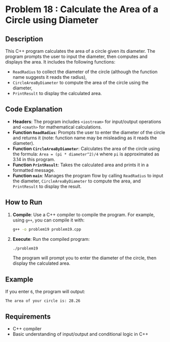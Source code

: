 # Problem 18 : Calculate the Area of a Circle using Diameter

## Description
This C++ program calculates the area of a circle given its diameter. The program prompts the user to input the diameter, then computes and displays the area. It includes the following functions:
- `ReadRadius` to collect the diameter of the circle (although the function name suggests it reads the radius),
- `CircleAreaByDiameter` to compute the area of the circle using the diameter,
- `PrintResult` to display the calculated area.

## Code Explanation

- **Headers**: The program includes `<iostream>` for input/output operations and `<cmath>` for mathematical calculations.
- **Function `ReadRadius`**: Prompts the user to enter the diameter of the circle and returns it (note: function name may be misleading as it reads the diameter).
- **Function `CircleAreaByDiameter`**: Calculates the area of the circle using the formula: `Area = (pi * diameter^2)/4`  where `pi` is approximated as 3.14 in this program.
- **Function `PrintResult`**: Takes the calculated area and prints it in a formatted message.
- **Function `main`**: Manages the program flow by calling `ReadRadius` to input the diameter, `CircleAreaByDiameter` to compute the area, and `PrintResult` to display the result.

## How to Run

1. **Compile**: Use a C++ compiler to compile the program. For example, using `g++`, you can compile it with:
   ```bash
   g++ -o problem19 problem19.cpp
   ```
2. **Execute**: Run the compiled program:
   ```bash
   ./problem19
   ```

   The program will prompt you to enter the diameter of the circle, then display the calculated area.

## Example

If you enter `6`, the program will output:
```
The area of your circle is: 28.26
```

## Requirements
- C++ compiler
- Basic understanding of input/output and conditional logic in C++

